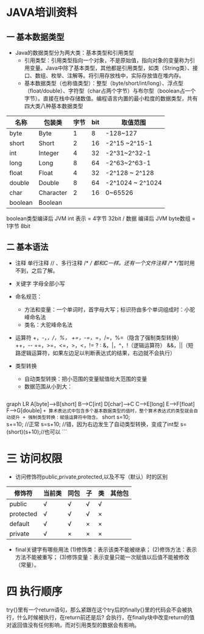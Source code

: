 JAVA培训资料
===

一 基本数据类型
---
+ Java的数据类型分为两大类：基本类型和引用类型
    + 引用类型：引用类型指向一个对象，不是原始值，指向对象的变量称为引用变量。Java中除了基本类型，其他都是引用类型，如类（String类）、接口、数组、枚举、注解等。将引用存放栈中，实际存放值在堆内存。
    + 基本数据类型（也称值类型）：整型（byte/short/int/long）、浮点型（float/double）、字符型（char占两个字节）与布尔型（boolean占一个字节）。直接在栈中存储数值。编程语言内置的最小粒度的数据类型，共有四大类八种基本数据类型

|名称|包装类|字节|bit|取值范围|
|---|---|---|---|---|
|byte|Byte|1|8|-128~127|
|short|Short|2|16|-2^15 ~2^15-1|
|int|Integer|4|32|-2^31~2^32-1|		
|long|Long|8|64|-2^63~2^63-1|
|float|Float|4|32|-2^128 ~ 2^128|
|double|Double|8|64|-2^1024 ~ 2^1024|
|char|Character|2|16|0~65526|
|boolean|Boolean| | | |

boolean类型编译后 JVM int 表示 = 4字节 32bit / 数据 编译后 JVM byte数组 = 1字节 8bit


二 基本语法
---
+ 注释
    单行注释 // 、多行注释 /* */ 都和C一样。还有一个文件注释 /** */暂时用不到，之后了解。

+ 关键字
    字母全部小写

+ 命名规范：
    + 方法和变量：一个单词时，首字母大写；标识符由多个单词组成时：小驼峰命名法
    + 类名：大驼峰命名法

+ 运算符
    +，-，*，/，%，
    +=，-=，*=，/=，%=（隐含了强制类型转换）
    ++，--
    ==，>=，<=，>，<，!=
    ? :
    &，|，^，!（逻辑运算符）
    &&，||（短路逻辑运算符，如果左边足以判断表达式的结果，右边就不会执行）

+ 类型转换
    + 自动类型转换：把小范围的变量赋值给大范围的变量
    + 数据范围从小到大：
    ```
graph LR
A[byte]-->B[short]
B-->C[int]
D[char]-->C
C-->E[long]
E-->F[float]
F-->G[double]
    ```
    + 算术表达式中包含多个基本数据类型的值时，整个算术表达式的类型就会自动提升
    + 强制类型转换：赋值运算符中隐含。
    ```
short s=10;        
s+=10;            //正常
s=s+10;            //错，因为右边发生了自动类型转换，变成了int型
s=(short)(s+10);//也可以
    ```


三 访问权限
===
+ 访问修饰符public,private,protected,以及不写（默认）时的区别

|修饰符|当前类|同包|子|类|其他包|
|---|---|---|---|---|---|		
|public|√|√|√|√|
|protected|√|√|√|×|
|default|√|√|×|×|
|private|√|×|×|×|


+ final关键字有哪些用法
(1)修饰类：表示该类不能被继承；
(2)修饰方法：表示方法不能被重写；
(3)修饰变量：表示变量只能一次赋值以后值不能被修改（常量）。

四 执行顺序
===
try{}里有一个return语句，那么紧跟在这个try后的finally{}里的代码会不会被执行，什么时候被执行，在return前还是后? 
会执行，在finally块中改变return的值对返回值没有任何影响，而对引用类型的数据会有影响。